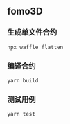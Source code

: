 ## fomo3D
### 生成单文件合约
``` shell
npx waffle flatten

```

### 编译合约
``` shell
yarn build

```


### 测试用例
``` shell
yarn test

```